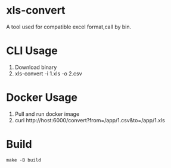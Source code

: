 # xls-convert
A tool used for compatible excel format,call by bin.

# CLI Usage
1. Download binary
2. xls-convert -i 1.xls -o 2.csv

# Docker Usage
1. Pull and run docker image
2. curl http://host:6000/convert?from=/app/1.csv&to=/app/1.xls

# Build
```shell
make -B build
```
